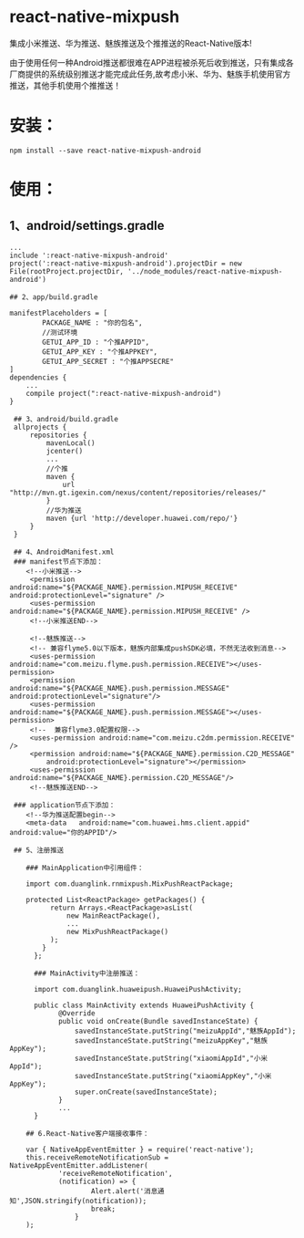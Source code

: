 # react-native-mixpush

集成小米推送、华为推送、魅族推送及个推推送的React-Native版本!

由于使用任何一种Android推送都很难在APP进程被杀死后收到推送，只有集成各厂商提供的系统级别推送才能完成此任务,故考虑小米、华为、魅族手机使用官方推送，其他手机使用个推推送！

# 安装：

    npm install --save react-native-mixpush-android

# 使用：

## 1、android/settings.gradle

    ...
    include ':react-native-mixpush-android'
    project(':react-native-mixpush-android').projectDir = new File(rootProject.projectDir, '../node_modules/react-native-mixpush-android')

    ## 2、app/build.gradle

    manifestPlaceholders = [
            PACKAGE_NAME : "你的包名",
            //测试环境
            GETUI_APP_ID : "个推APPID",
            GETUI_APP_KEY : "个推APPKEY",
            GETUI_APP_SECRET : "个推APPSECRE"
    ]
    dependencies {
        ...
        compile project(":react-native-mixpush-android")
    }

     ## 3、android/build.gradle
     allprojects {
         repositories {
             mavenLocal()
             jcenter()
             ...
             //个推
             maven {
                 url "http://mvn.gt.igexin.com/nexus/content/repositories/releases/"
             }
             //华为推送
             maven {url 'http://developer.huawei.com/repo/'}
         }
     }

     ## 4、AndroidManifest.xml
     ### manifest节点下添加：
        <!--小米推送-->
         <permission android:name="${PACKAGE_NAME}.permission.MIPUSH_RECEIVE" android:protectionLevel="signature" />
         <uses-permission android:name="${PACKAGE_NAME}.permission.MIPUSH_RECEIVE" />
         <!--小米推送END-->

         <!--魅族推送-->
         <!-- 兼容flyme5.0以下版本，魅族内部集成pushSDK必填，不然无法收到消息-->
         <uses-permission android:name="com.meizu.flyme.push.permission.RECEIVE"></uses-permission>
         <permission android:name="${PACKAGE_NAME}.push.permission.MESSAGE" android:protectionLevel="signature"/>
         <uses-permission android:name="${PACKAGE_NAME}.push.permission.MESSAGE"></uses-permission>
         <!--  兼容flyme3.0配置权限-->
         <uses-permission android:name="com.meizu.c2dm.permission.RECEIVE" />
         <permission android:name="${PACKAGE_NAME}.permission.C2D_MESSAGE"
             android:protectionLevel="signature"></permission>
         <uses-permission android:name="${PACKAGE_NAME}.permission.C2D_MESSAGE"/>
         <!--魅族推送END-->

     ### application节点下添加：
        <!--华为推送配置begin-->
        <meta-data   android:name="com.huawei.hms.client.appid"  android:value="你的APPID"/>

     ## 5、注册推送

        ### MainApplication中引用组件：

        import com.duanglink.rnmixpush.MixPushReactPackage;

        protected List<ReactPackage> getPackages() {
              return Arrays.<ReactPackage>asList(
                  new MainReactPackage(),
                  ...
                  new MixPushReactPackage()
              );
            }
          };

          ### MainActivity中注册推送：

          import com.duanglink.huaweipush.HuaweiPushActivity;

          public class MainActivity extends HuaweiPushActivity {
                @Override
                public void onCreate(Bundle savedInstanceState) {
                    savedInstanceState.putString("meizuAppId","魅族AppId");
                    savedInstanceState.putString("meizuAppKey","魅族AppKey");
                    savedInstanceState.putString("xiaomiAppId","小米AppId");
                    savedInstanceState.putString("xiaomiAppKey","小米AppKey");
                    super.onCreate(savedInstanceState);
                }
                ...
          }

        ## 6.React-Native客户端接收事件：

        var { NativeAppEventEmitter } = require('react-native');
        this.receiveRemoteNotificationSub = NativeAppEventEmitter.addListener(
                'receiveRemoteNotification',
                (notification) => {
                        Alert.alert('消息通知',JSON.stringify(notification));
                        break;
                    }
        );




